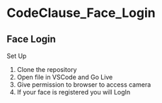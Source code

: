 # CodeClause_Face_Login

## Face Login

Set Up

1. Clone the repository
2. Open file in VSCode and Go Live
3. Give permission to browser to access camera
4. If your face is registered you will LogIn
